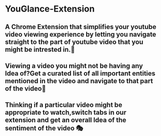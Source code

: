 # YouGlance-Extension
## A Chrome Extension that simplifies your youtube video viewing experience by letting you navigate straight to the part of youtube video that you might be intrested in.🔎
## Viewing a video you might not be having any Idea of?Get a curated list of all important entities mentioned in the video and navigate to that part of the video🚀
## Thinking if a particular video might be appropriate to watch,switch tabs in our extension and get an overall Idea of the sentiment of the video 🎭




